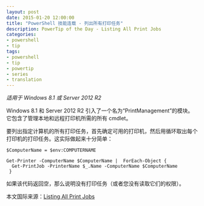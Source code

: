 ```yaml
---
layout: post
date: 2015-01-20 12:00:00
title: "PowerShell 技能连载 - 列出所有打印任务"
description: PowerTip of the Day - Listing All Print Jobs
categories:
- powershell
- tip
tags:
- powershell
- tip
- powertip
- series
- translation
---
```

_适用于 Windows 8.1 或 Server 2012 R2_

Windows 8.1 和 Server 2012 R2 引入了一个名为“PrintManagement”的模块。它包含了管理本地和远程打印机所需的所有 cmdlet。

要列出指定计算机的所有打印任务，首先确定可用的打印机，然后用循环取出每个打印机的打印任务。这实际做起来十分简单：

    $ComputerName = $env:COMPUTERNAME
    
    Get-Printer -ComputerName $ComputerName |  ForEach-Object { 
      Get-PrintJob -PrinterName $_.Name -ComputerName $ComputerName
     } 

如果该代码返回空，那么说明没有打印任务（或者您没有读取它们的权限）。

<!--more-->
本文国际来源：[Listing All Print Jobs](http://community.idera.com/powershell/powertips/b/tips/posts/listing-all-print-jobs)
